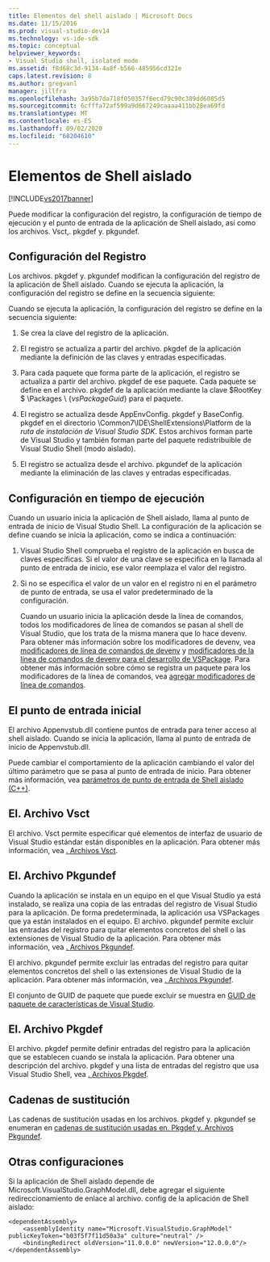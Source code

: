 ```yaml
---
title: Elementos del shell aislado | Microsoft Docs
ms.date: 11/15/2016
ms.prod: visual-studio-dev14
ms.technology: vs-ide-sdk
ms.topic: conceptual
helpviewer_keywords:
- Visual Studio shell, isolated mode
ms.assetid: f8d68c3d-9134-4a8f-b566-485956cd321e
caps.latest.revision: 8
ms.author: gregvanl
manager: jillfra
ms.openlocfilehash: 3a95b7da718f050357f6ecd79c90c389dd6085d5
ms.sourcegitcommit: 6cfffa72af599a9d667249caaaa411bb28ea69fd
ms.translationtype: MT
ms.contentlocale: es-ES
ms.lasthandoff: 09/02/2020
ms.locfileid: "68204610"
---
```

# <a name="elements-of-the-isolated-shell"></a>Elementos de Shell aislado
[!INCLUDE[vs2017banner](../includes/vs2017banner.md)]

Puede modificar la configuración del registro, la configuración de tiempo de ejecución y el punto de entrada de la aplicación de Shell aislado, así como los archivos. Vsct,. pkgdef y. pkgundef.  
  
## <a name="registry-settings"></a>Configuración del Registro  
 Los archivos. pkgdef y. pkgundef modifican la configuración del registro de la aplicación de Shell aislado. Cuando se ejecuta la aplicación, la configuración del registro se define en la secuencia siguiente:  
  
 Cuando se ejecuta la aplicación, la configuración del registro se define en la secuencia siguiente:  
  
1. Se crea la clave del registro de la aplicación.  
  
2. El registro se actualiza a partir del archivo. pkgdef de la aplicación mediante la definición de las claves y entradas especificadas.  
  
3. Para cada paquete que forma parte de la aplicación, el registro se actualiza a partir del archivo. pkgdef de ese paquete. Cada paquete se define en el archivo. pkgdef de la aplicación mediante la clave $RootKey $ \Packages \\ {*vsPackageGuid*} para el paquete.  
  
4. El registro se actualiza desde AppEnvConfig. pkgdef y BaseConfig. pkgdef en el directorio \Common7\IDE\ShellExtensions\Platform de la *ruta de instalación de Visual Studio SDK*. Estos archivos forman parte de Visual Studio y también forman parte del paquete redistribuible de Visual Studio Shell (modo aislado).  
  
5. El registro se actualiza desde el archivo. pkgundef de la aplicación mediante la eliminación de las claves y entradas especificadas.  
  
## <a name="run-time-settings"></a>Configuración en tiempo de ejecución  
 Cuando un usuario inicia la aplicación de Shell aislado, llama al punto de entrada de inicio de Visual Studio Shell. La configuración de la aplicación se define cuando se inicia la aplicación, como se indica a continuación:  
  
1. Visual Studio Shell comprueba el registro de la aplicación en busca de claves específicas. Si el valor de una clave se especifica en la llamada al punto de entrada de inicio, ese valor reemplaza el valor del registro.  
  
2. Si no se especifica el valor de un valor en el registro ni en el parámetro de punto de entrada, se usa el valor predeterminado de la configuración.  
  
   Cuando un usuario inicia la aplicación desde la línea de comandos, todos los modificadores de línea de comandos se pasan al shell de Visual Studio, que los trata de la misma manera que lo hace devenv. Para obtener más información sobre los modificadores de devenv, vea [modificadores de línea de comandos de devenv](../ide/reference/devenv-command-line-switches.md) y [modificadores de la línea de comandos de devenv para el desarrollo de VSPackage](../extensibility/devenv-command-line-switches-for-vspackage-development.md). Para obtener más información sobre cómo se registra un paquete para los modificadores de la línea de comandos, vea [agregar modificadores de línea de comandos](../extensibility/adding-command-line-switches.md).  
  
## <a name="the-start-entry-point"></a>El punto de entrada inicial  
 El archivo Appenvstub.dll contiene puntos de entrada para tener acceso al shell aislado. Cuando se inicia la aplicación, llama al punto de entrada de inicio de Appenvstub.dll.  
  
 Puede cambiar el comportamiento de la aplicación cambiando el valor del último parámetro que se pasa al punto de entrada de inicio. Para obtener más información, vea [parámetros de punto de entrada de Shell aislado (C++)](../extensibility/isolated-shell-entry-point-parameters-cpp.md).  
  
## <a name="the-vsct-file"></a>El. Archivo Vsct  
 El archivo. Vsct permite especificar qué elementos de interfaz de usuario de Visual Studio estándar están disponibles en la aplicación. Para obtener más información, vea [. Archivos Vsct](../extensibility/modifying-the-isolated-shell-by-using-the-dot-vsct-file.md).  
  
## <a name="the-pkgundef-file"></a>El. Archivo Pkgundef  
 Cuando la aplicación se instala en un equipo en el que Visual Studio ya está instalado, se realiza una copia de las entradas del registro de Visual Studio para la aplicación. De forma predeterminada, la aplicación usa VSPackages que ya están instalados en el equipo. El archivo. pkgundef permite excluir las entradas del registro para quitar elementos concretos del shell o las extensiones de Visual Studio de la aplicación. Para obtener más información, vea [. Archivos Pkgundef](../extensibility/modifying-the-isolated-shell-by-using-the-dot-pkgundef-file.md).  
  
 El archivo. pkgundef permite excluir las entradas del registro para quitar elementos concretos del shell o las extensiones de Visual Studio de la aplicación. Para obtener más información, vea [. Archivos Pkgundef](../extensibility/modifying-the-isolated-shell-by-using-the-dot-pkgundef-file.md).  
  
 El conjunto de GUID de paquete que puede excluir se muestra en [GUID de paquete de características de Visual Studio](../extensibility/package-guids-of-visual-studio-features.md).  
  
## <a name="the-pkgdef-file"></a>El. Archivo Pkgdef  
 El archivo. pkgdef permite definir entradas del registro para la aplicación que se establecen cuando se instala la aplicación. Para obtener una descripción del archivo. pkgdef y una lista de entradas del registro que usa Visual Studio Shell, vea [. Archivos Pkgdef](../extensibility/modifying-the-isolated-shell-by-using-the-dot-pkgdef-file.md).  
  
## <a name="substitution-strings"></a>Cadenas de sustitución  
 Las cadenas de sustitución usadas en los archivos. pkgdef y. pkgundef se enumeran en [cadenas de sustitución usadas en. Pkgdef y. Archivos Pkgundef](../extensibility/substitution-strings-used-in-dot-pkgdef-and-dot-pkgundef-files.md).  
  
## <a name="other-settings"></a>Otras configuraciones  
 Si la aplicación de Shell aislado depende de Microsoft.VisualStudio.GraphModel.dll, debe agregar el siguiente redireccionamiento de enlace al archivo. config de la aplicación de Shell aislado:  
  
```  
<dependentAssembly>  
    <assemblyIdentity name="Microsoft.VisualStudio.GraphModel" publicKeyToken="b03f5f7f11d50a3a" culture="neutral" />  
    <bindingRedirect oldVersion="11.0.0.0" newVersion="12.0.0.0"/>  
</dependentAssembly>  
  
```
